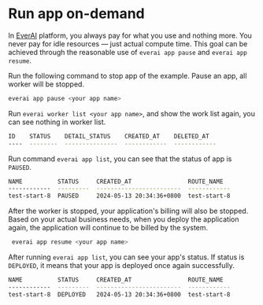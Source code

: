 # Run app on-demand
In [EverAI](https://everai.expvent.com) platform, you always pay for what you use and nothing more. You never pay for idle resources — just actual compute time. This goal can be achieved through the reasonable use of `everai app pause` and `everai app resume`.  


Run the following command to stop app of the example. Pause an app, all worker will be stopped.  

```bash
everai app pause <your app name>
```
Run `everai worker list <your app name>`, and show the work list again, you can see nothing in worker list.  

```bash
ID    STATUS    DETAIL_STATUS    CREATED_AT    DELETED_AT
----  --------  ---------------  ------------  ------------
```
Run command `everai app list`, you can see that  the status of app is `PAUSED`.   

```bash
NAME          STATUS     CREATED_AT                ROUTE_NAME
------------  ---------  ------------------------  ------------
test-start-8  PAUSED     2024-05-13 20:34:36+0800  test-start-8
```
After the worker is stopped, your application's billing will also be stopped. Based on your actual business needs, when you deploy the application again, the application will continue to be billed by the system.  

```bash
 everai app resume <your app name>
```
After running `everai app list`, you can see your app's status.  If status is `DEPLOYED`, it means that your app is deployed once again successfully.  

```bash
NAME          STATUS     CREATED_AT                ROUTE_NAME
------------  ---------  ------------------------  ------------
test-start-8  DEPLOYED   2024-05-13 20:34:36+0800  test-start-8
```


